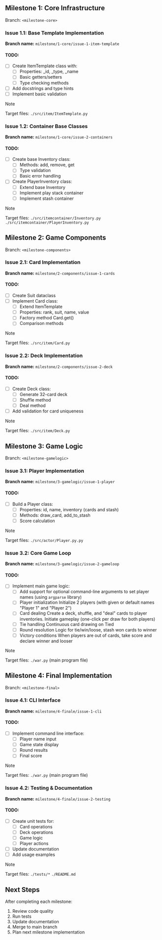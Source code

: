 ## Milestone 1: Core Infrastructure
Branch: `<milestone-core>`

### Issue 1.1: Base Template Implementation
**Branch name:** `milestone/1-core/issue-1-item-template`
#### TODO:
- [ ] Create ItemTemplate class with:
  - [ ] Properties: _id, _type, _name
  - [ ] Basic getters/setters
  - [ ] Type checking methods
- [ ] Add docstrings and type hints
- [ ] Implement basic validation

> [!NOTE]
> Target files:
> `./src/item/ItemTemplate.py`

### Issue 1.2: Container Base Classes
**Branch name:** `milestone/1-core/issue-2-containers`
#### TODO:
- [ ] Create base Inventory class:
  - [ ] Methods: add, remove, get
  - [ ] Type validation
  - [ ] Basic error handling
- [ ] Create PlayerInventory class:
  - [ ] Extend base Inventory
  - [ ] Implement play stack container
  - [ ] Implement stash container

> [!NOTE]
> Target files:
> `./src/itemcontainer/Inventory.py`
> `./src/itemcontainer/PlayerInventory.py`

## Milestone 2: Game Components
Branch: `<milestone-components>`

### Issue 2.1: Card Implementation
**Branch name:** `milestone/2-components/issue-1-cards`
#### TODO:
- [ ] Create Suit dataclass
- [ ] Implement Card class:
  - [ ] Extend ItemTemplate
  - [ ] Properties: rank, suit, name, value
  - [ ] Factory method Card.get()
  - [ ] Comparison methods

> [!NOTE]
> Target files:
> `./src/item/Card.py`

### Issue 2.2: Deck Implementation
**Branch name:** `milestone/2-components/issue-2-deck`
#### TODO:
- [ ] Create Deck class:
  - [ ] Generate 32-card deck
  - [ ] Shuffle method
  - [ ] Deal method
- [ ] Add validation for card uniqueness

> [!NOTE]
> Target files:
> `./src/item/Deck.py`

## Milestone 3: Game Logic
Branch: `<milestone-gamelogic>`

### Issue 3.1: Player Implementation
**Branch name:** `milestone/3-gamelogic/issue-1-player` 
#### TODO:
- [ ] Build a Player class:
  - [ ] Properties: id, name, inventory (cards and stash)
  - [ ] Methods: draw_card, add_to_stash
  - [ ] Score calculation

> [!NOTE]
> Target files:
> `./src/actor/Player.py.py`

### Issue 3.2: Core Game Loop
**Branch name:** `milestone/3-gamelogic/issue-2-gameloop`
#### TODO:
- [ ] Implement main game logic:
  - [ ] Add support for optional command-line arguments to set player names
  (using `argparse` library)
  - [ ] Player initialization
  Initialize 2 players (with given or default names "Player 1" and "Player 2")
  - [ ] Card dealing
  Create a deck, shuffle, and "deal" cards to player inventories.
  Initiate gameplay (one-click per draw for both players)
  - [ ] Tie handling
  Continuous card drawing on Tied
  - [ ] Round resolution
  Logic for tie/win/loose, stash won cards to winner
  - [ ] Victory conditions
  When players are out of cards, take score and declare winner and looser

> [!NOTE]
> Target files:
> `./war.py` (main program file)

## Milestone 4: Final Implementation
Branch: `<milestone-final>`

### Issue 4.1: CLI Interface
**Branch name:** `milestone/4-finale/issue-1-cli`
#### TODO:
- [ ] Implement command line interface:
  - [ ] Player name input
  - [ ] Game state display
  - [ ] Round results
  - [ ] Final score

> [!NOTE]
> Target files:
> `./war.py` (main program file)

### Issue 4.2: Testing & Documentation
**Branch name:** `milestone/4-finale/issue-2-testing` 
#### TODO:
- [ ] Create unit tests for:
  - [ ] Card operations
  - [ ] Deck operations
  - [ ] Game logic
  - [ ] Player actions
- [ ] Update documentation
- [ ] Add usage examples

> [!NOTE]
> Target files:
> `./tests/*`
> `./README.md`

## Next Steps
After completing each milestone:
1. Review code quality
2. Run tests
3. Update documentation
4. Merge to main branch
5. Plan next milestone implementation